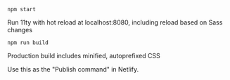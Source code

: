 `npm start`

Run 11ty with hot reload at localhost:8080, including reload based on Sass changes

`npm run build`

Production build includes minified, autoprefixed CSS

Use this as the "Publish command" in Netlify.